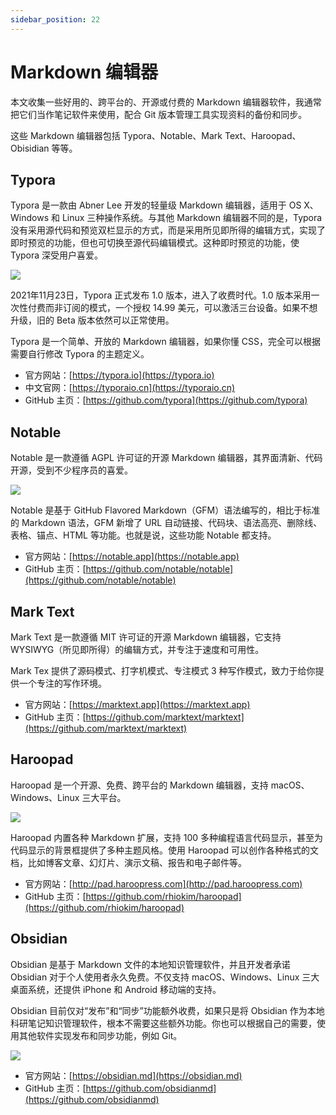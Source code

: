 ```yaml
---
sidebar_position: 22
---
```


# Markdown 编辑器



本文收集一些好用的、跨平台的、开源或付费的 Markdown 编辑器软件，我通常把它们当作笔记软件来使用，配合 Git 版本管理工具实现资料的备份和同步。

这些 Markdown 编辑器包括 Typora、Notable、Mark Text、Haroopad、Obisidian 等等。



## Typora

Typora 是一款由 Abner Lee 开发的轻量级 Markdown 编辑器，适用于 OS X、Windows 和 Linux 三种操作系统。与其他 Markdown 编辑器不同的是，Typora 没有采用源代码和预览双栏显示的方式，而是采用所见即所得的编辑方式，实现了即时预览的功能，但也可切换至源代码编辑模式。这种即时预览的功能，使 Typora 深受用户喜爱。

![](https://static.getiot.tech/Typora-screenshot.png#center)

2021年11月23日，Typora 正式发布 1.0 版本，进入了收费时代。1.0 版本采用一次性付费而非订阅的模式，一个授权 14.99 美元，可以激活三台设备。如果不想升级，旧的 Beta 版本依然可以正常使用。

Typora 是一个简单、开放的 Markdown 编辑器，如果你懂 CSS，完全可以根据需要自行修改 Typora 的主题定义。

- 官方网站：[https://typora.io](https://typora.io)
- 中文官网：[https://typoraio.cn](https://typoraio.cn)
- GitHub 主页：[https://github.com/typora](https://github.com/typora)



## Notable

Notable 是一款遵循 AGPL 许可证的开源 Markdown 编辑器，其界面清新、代码开源，受到不少程序员的喜爱。

![](https://static.getiot.tech/notable-linux.png#center)

Notable 是基于 GitHub Flavored Markdown（GFM）语法编写的，相比于标准的 Markdown 语法，GFM 新增了 URL 自动链接、代码块、语法高亮、删除线、表格、锚点、HTML 等功能。也就是说，这些功能 Notable 都支持。

- 官方网站：[https://notable.app](https://notable.app)
- GitHub 主页：[https://github.com/notable/notable](https://github.com/notable/notable)



## Mark Text

Mark Text 是一款遵循 MIT 许可证的开源 Markdown 编辑器，它支持 WYSIWYG（所见即所得）的编辑方式，并专注于速度和可用性。

Mark Tex 提供了源码模式、打字机模式、专注模式 3 种写作模式，致力于给你提供一个专注的写作环境。

- 官方网站：[https://marktext.app](https://marktext.app)
- GitHub 主页：[https://github.com/marktext/marktext](https://github.com/marktext/marktext)



## Haroopad

Haroopad 是一个开源、免费、跨平台的 Markdown 编辑器，支持 macOS、Windows、Linux 三大平台。

![](https://static.getiot.tech/Haroopad.png#center)

Haroopad 内置各种 Markdown 扩展，支持 100 多种编程语言代码显示，甚至为代码显示的背景框提供了多种主题风格。使用 Haroopad 可以创作各种格式的文档，比如博客文章、幻灯片、演示文稿、报告和电子邮件等。

- 官方网站：[http://pad.haroopress.com](http://pad.haroopress.com)
- GitHub 主页：[https://github.com/rhiokim/haroopad](https://github.com/rhiokim/haroopad)



## Obsidian

Obsidian 是基于 Markdown 文件的本地知识管理软件，并且开发者承诺 Obsidian 对于个人使用者永久免费。不仅支持 macOS、Windows、Linux 三大桌面系统，还提供 iPhone 和 Android 移动端的支持。

Obsidian 目前仅对“发布”和“同步”功能额外收费，如果只是将 Obsidian 作为本地科研笔记知识管理软件，根本不需要这些额外功能。你也可以根据自己的需要，使用其他软件实现发布和同步功能，例如 Git。

![](https://static.getiot.tech/Obisidian-screenshot-1.0-hero-combo.png#center)

- 官方网站：[https://obsidian.md](https://obsidian.md)
- GitHub 主页：[https://github.com/obsidianmd](https://github.com/obsidianmd)
